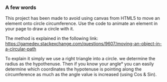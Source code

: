 ### A few words 

This project has been made to avoid using canvas from HTML5 to move an element onto circle circumference.
Use the code to animate an element in your page to draw a circle with it. 

The method is explained in the following link: https://gamedev.stackexchange.com/questions/9607/moving-an-object-in-a-circular-path

To explain it simply we use a right triangle into a circle. we determine the radius as the hypothenuse.
Then if you know your angle° you can easily determine which coordinates the hypotenuse is pointing along the circumference as much as the angle value is increased (using Cos & Sin). 
